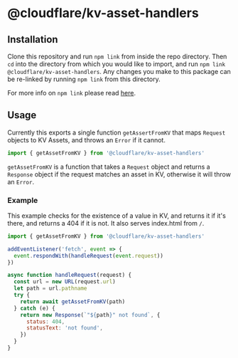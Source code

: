 # @cloudflare/kv-asset-handlers

## Installation

Clone this repository and run `npm link` from inside the repo directory. Then `cd` into the directory from which you would like to import, and run `npm link @cloudflare/kv-asset-handlers`. Any changes you make to this package can be re-linked by running `npm link` from this directory.

For more info on `npm link` please read [here](https://docs.npmjs.com/cli/link).

## Usage

Currently this exports a single function `getAssertFromKV` that maps `Request` objects to KV Assets, and throws an `Error` if it cannot.

```js
import { getAssetFromKV } from '@cloudflare/kv-asset-handlers'
```

`getAssetFromKV` is a function that takes a `Request` object and returns a `Response` object if the request matches an asset in KV, otherwise it will throw an `Error`.

### Example

This example checks for the existence of a value in KV, and returns it if it's there, and returns a 404 if it is not. It also serves index.html from `/`.

```js
import { getAssetFromKV } from '@cloudflare/kv-asset-handlers'

addEventListener('fetch', event => {
  event.respondWith(handleRequest(event.request))
})

async function handleRequest(request) {
  const url = new URL(request.url)
  let path = url.pathname
  try {
    return await getAssetFromKV(path)
  } catch (e) {
    return new Response(`"${path}" not found`, {
      status: 404,
      statusText: 'not found',
    })
  }
}
```
